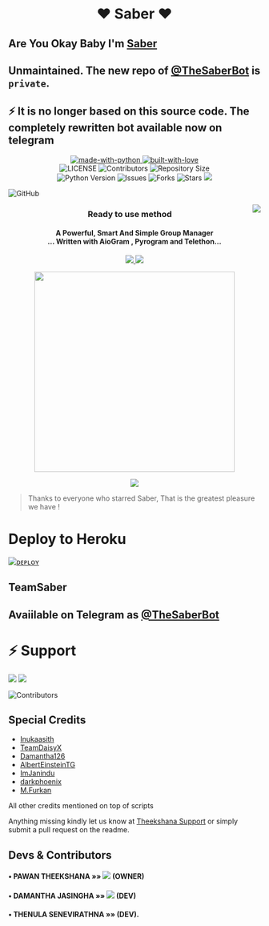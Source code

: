 <h1 align="center"><b><b>❤️ Saber ❤️</b></b></h1>

##  Are You Okay Baby I'm [Saber](https://t.me/TheSaberbot) 
 
## Unmaintained. The new repo of [@TheSaberBot](https://t.me/TheSaberbot) is `private`. 

## ⚡ It is no longer based on this source code. The completely rewritten bot available now on telegram

<p align="center">
    <a href="https://python.org">
        <img src="http://forthebadge.com/images/badges/made-with-python.svg" alt="made-with-python">
    </a>
    <a href="https://GitHub.com/Sadew451">
        <img src="http://ForTheBadge.com/images/badges/built-with-love.svg" alt="built-with-love">
    </a> <br>
    <img src="https://img.shields.io/github/license/Imtheekshana126/saber-bot?style=for-the-badge&logo=appveyor" alt="LICENSE">
    <img src="https://img.shields.io/github/contributors/Imtheekshana126/saber-bot?style=for-the-badge&logo=appveyor" alt="Contributors">
    <img src="https://img.shields.io/github/repo-size/Imtheekshana126/saber-bot?style=for-the-badge&logo=appveyor" alt="Repository Size"> <br>
    <img src="https://img.shields.io/badge/python-3.9-green?style=for-the-badge&logo=appveyor" alt="Python Version">
    <img src="https://img.shields.io/github/issues/Imtheekshana126/saber-bot?style=for-the-badge&logo=appveyor" alt="Issues">
    <img src="https://img.shields.io/github/forks/Imtheekshana126/saber-bot?style=for-the-badge&logo=appveyor" alt="Forks">
    <img src="https://img.shields.io/github/stars/Imtheekshana126/saber-bot?style=for-the-badge&logo=appveyor" alt="Stars">
    <a href="https://pypi.org/project/Telethon/"> <img src="https://img.shields.io/pypi/v/telethon?color=yellow&label=telethon&logo=python&logoColor=green&style=for-the-badge" /></a>
</p>

![GitHub](https://img.shields.io/github/license/Imtheekshana126/saber-bot)


<img align="right" src="https://emojipedia-us.s3.dualstack.us-west-1.amazonaws.com/thumbs/120/apple/155/open-book_1f4d6.png">

<h3 align="center"> 
    Ready to use method
</h3>

<h4 align="center">A Powerful, Smart And Simple Group Manager <br> ... Written with AioGram , Pyrogram and Telethon...</h4>
<p align='center'>
  <a href="https://www.python.org/" alt="made-with-python"> <img src="https://img.shields.io/badge/Made%20with-Python-1f425f.svg?style=flat-square&logo=python&color=blue" /> </a>
  <a href="https://github.com/imtheekshana126/saber-bot/graphs/commit-activity" alt="Maintenance"> <img src="https://img.shields.io/badge/Maintained%3F-yes-green.svg?style=flat-square" /> </a>
</p>

<p align="center"><a href="https://t.me/NatsukiSupport_Official"><img src="https://telegra.ph/file/e381a63724b094bbf4456.jpg" width="400"></a></p>
<p align="center">
    <a href="https://github.com/Imtheekshana126/saber-bot/commits/SadewJayasekara"> <img src="https://img.shields.io/github/last-commit/Imtheekshana126/saber-bot?color=brown&logo=github&logoColor=green&style=for-the-badge" /></a>
  
</p>

> Thanks to everyone who starred Saber, That is the greatest pleasure we have !

# Deploy to Heroku

[![ᴅᴇᴘʟᴏʏ](https://www.herokucdn.com/deploy/button.svg)](https://heroku.com/deploy?template=https://github.com/imtheekshana126/saber-bot)

## TeamSaber

## Avaiilable on Telegram as [@TheSaberBot](https://t.me/thesaberbot)


# ⚡ Support
<a href="https://t.me/Theekshana_Support"><img src="https://img.shields.io/badge/Join-Telegram%20Channel-red.svg?logo=Telegram"></a>
<a href="https://t.me/TheekshanaOfficial"><img src="https://img.shields.io/badge/Join-Telegram%20Group-blue.svg?logo=telegram"></a>


![Contributors](https://contrib.rocks/image?repo=Imtheekshana126/saber-bot)

## Special Credits
- [Inukaasith](https://gitlab.com/inukaasith)
- [TeamDaisyX](https://github.com/TeamDaisyX)
- [Damantha126](https://github.com/Damantha126)
- [AlbertEinsteinTG](https://github.com/AlbertEinsteinTG)
- [ImJanindu](https://github.com/ImJanindu) 
- [darkphoenix](https://github.com/darkphoenix2601) 
- [M.Furkan](https://github.com/muhammedfurkan)

All other credits mentioned on top of scripts

Anything missing kindly let us know at [Theekshana Support](https://t.me/Theekshana_Support) or simply submit a pull request on the readme.

## Devs & Contributors

#### • PAWAN THEEKSHANA    »»  <a href="https://github.com/ImTheekshana126" alt="SADEW451"> <img src="https://img.shields.io/badge/PAWAN THEEKSHANA-90302f?logo=github" /></a> (OWNER)
#### • DAMANTHA JASINGHA  »»  <a href="https://github.com/DAMANTHA126" alt="DAMANTHAJASINGHA"> <img src="https://img.shields.io/badge/DAMANTHA126-82CAFA?logo=github" /></a> (DEV)
#### • THENULA SENEVIRATHNA »»  <a href="https://T.me/Thenula66" alt="THENULA SENEVIRATHNA"></a> (DEV).
 
